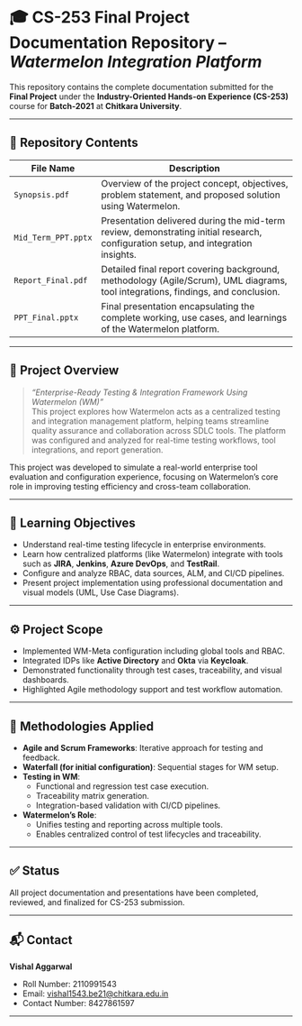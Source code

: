 # 🎓 CS-253 Final Project Documentation Repository – *Watermelon Integration Platform*

This repository contains the complete documentation submitted for the **Final Project** under the **Industry-Oriented Hands-on Experience (CS-253)** course for **Batch-2021** at **Chitkara University**.

---

## 📁 Repository Contents

| File Name           | Description |
|---------------------|-------------|
| `Synopsis.pdf`       | Overview of the project concept, objectives, problem statement, and proposed solution using Watermelon. |
| `Mid_Term_PPT.pptx`  | Presentation delivered during the mid-term review, demonstrating initial research, configuration setup, and integration insights. |
| `Report_Final.pdf`   | Detailed final report covering background, methodology (Agile/Scrum), UML diagrams, tool integrations, findings, and conclusion. |
| `PPT_Final.pptx`     | Final presentation encapsulating the complete working, use cases, and learnings of the Watermelon platform. |

---

## 📌 Project Overview

> _“Enterprise-Ready Testing & Integration Framework Using Watermelon (WM)”_  
> This project explores how Watermelon acts as a centralized testing and integration management platform, helping teams streamline quality assurance and collaboration across SDLC tools. The platform was configured and analyzed for real-time testing workflows, tool integrations, and report generation.

This project was developed to simulate a real-world enterprise tool evaluation and configuration experience, focusing on Watermelon’s core role in improving testing efficiency and cross-team collaboration.

---

## 🧠 Learning Objectives

- Understand real-time testing lifecycle in enterprise environments.
- Learn how centralized platforms (like Watermelon) integrate with tools such as **JIRA**, **Jenkins**, **Azure DevOps**, and **TestRail**.
- Configure and analyze RBAC, data sources, ALM, and CI/CD pipelines.
- Present project implementation using professional documentation and visual models (UML, Use Case Diagrams).

---

## ⚙️ Project Scope

- Implemented WM-Meta configuration including global tools and RBAC.
- Integrated IDPs like **Active Directory** and **Okta** via **Keycloak**.
- Demonstrated functionality through test cases, traceability, and visual dashboards.
- Highlighted Agile methodology support and test workflow automation.

---

## 🧪 Methodologies Applied

- **Agile and Scrum Frameworks**: Iterative approach for testing and feedback.
- **Waterfall (for initial configuration)**: Sequential stages for WM setup.
- **Testing in WM**:
  - Functional and regression test case execution.
  - Traceability matrix generation.
  - Integration-based validation with CI/CD pipelines.
- **Watermelon’s Role**:
  - Unifies testing and reporting across multiple tools.
  - Enables centralized control of test lifecycles and traceability.

---

## ✅ Status

All project documentation and presentations have been completed, reviewed, and finalized for CS-253 submission.

---

## 📬 Contact

**Vishal Aggarwal**  
- Roll Number: 2110991543
- Email: vishal1543.be21@chitkara.edu.in
- Contact Number: 8427861597


---

